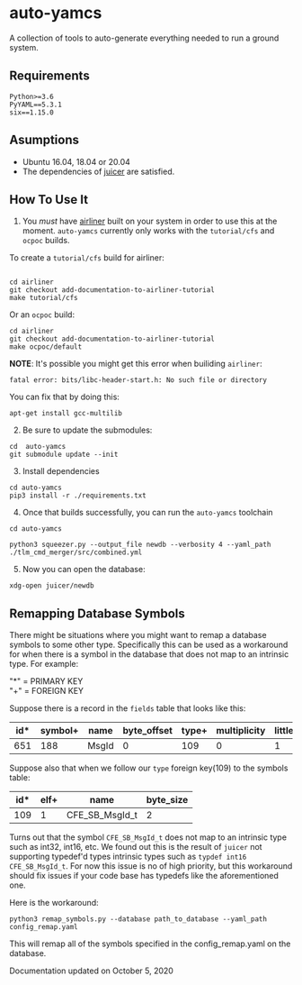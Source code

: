 # auto-yamcs
A collection of tools to auto-generate everything needed to run a ground system.

## Requirements

`Python>=3.6`  
`PyYAML==5.3.1`  
`six==1.15.0`


## Asumptions
- Ubuntu 16.04, 18.04 or 20.04
- The dependencies of [juicer](https://github.com/WindhoverLabs/juicer/tree/master) are satisfied.

## How To Use It

1.  You *must* have [airliner](https://github.com/WindhoverLabs/airliner.git)  built on your system in order to use this at the moment. `auto-yamcs` currently only works with the `tutorial/cfs` and `ocpoc` builds.

To create a `tutorial/cfs` build for airliner:
```

cd airliner
git checkout add-documentation-to-airliner-tutorial
make tutorial/cfs
``` 
Or an `ocpoc` build:

```
cd airliner
git checkout add-documentation-to-airliner-tutorial
make ocpoc/default 
```

**NOTE**: It's possible you might get this error when builiding `airliner`:
```
fatal error: bits/libc-header-start.h: No such file or directory
```

You can fix that by doing this:
```
apt-get install gcc-multilib
```

2. Be sure to update the submodules:

```
cd  auto-yamcs
git submodule update --init
```


3. Install dependencies
```
cd auto-yamcs
pip3 install -r ./requirements.txt
```
4. Once that builds successfully, you can run the `auto-yamcs` toolchain
```
cd auto-yamcs

python3 squeezer.py --output_file newdb --verbosity 4 --yaml_path ./tlm_cmd_merger/src/combined.yml

```


5. Now you can open the database:
```
xdg-open juicer/newdb

```

## Remapping Database Symbols
There might be situations where you might want to remap a database symbols to some other type. Specifically this can
be used as a workaround for when there is a symbol in the database that does not map to an intrinsic type. 
For example:

"*" = PRIMARY KEY  
"+" = FOREIGN KEY


Suppose there is a record in the `fields` table that looks like this:

| id* | symbol+ | name | byte_offset | type+ | multiplicity | little_endian
| --- | --- | --- | ---| --- | --- | --- |
|  651 | 188 | MsgId |0 | 109 | 0 | 1 |

Suppose also that when we follow our `type` foreign key(109) to the symbols table:

| id* | elf+ | name | byte_size |
| ---| --- |---| --- |
| 109| 1 | CFE_SB_MsgId_t | 2|

Turns out that the symbol `CFE_SB_MsgId_t` does not map to an intrinsic type such as int32, int16, etc. We found out
this is the result of `juicer` not supporting typedef'd types intrinsic types such as `typdef int16 CFE_SB_MsgId_t`. 
For now this issue is no of high priority, but this workaround should fix issues if your code base has typedefs like the
aforementioned one.

Here is the workaround:

```
python3 remap_symbols.py --database path_to_database --yaml_path config_remap.yaml
```

This will remap all of the symbols specified in the config_remap.yaml on the database.

Documentation updated on October 5, 2020




